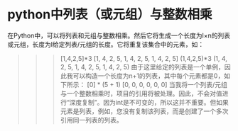 # python中列表（或元组）与整数相乘
在Python中，可以将列表和元组与整数相乘。然后它将生成一个长度为l×n的列表或元组，长度为l给定列表/元组的长度。它将重复该集合中的元素，如：
>>> [1,4,2,5]*3
[1, 4, 2, 5, 1, 4, 2, 5, 1, 4, 2, 5]
>>> (1,4,2,5)*3
(1, 4, 2, 5, 1, 4, 2, 5, 1, 4, 2, 5)
由于这里给定的列表是一个单例，因此我可以构造一个长度为n+1的列表，其中每个元素都是0，如下所示：
>>> [0] * (5 + 1)
[0, 0, 0, 0, 0, 0]
当我将一个列表/元组与一个整数相乘时，项目的引用将被处理。因此，不会对值进行“深度复制”。因为int是不可变的，所以这并不重要。但如果元素是列表，例如，您没有复制该列表，而是创建了一个多次引用同一列表的列表。

